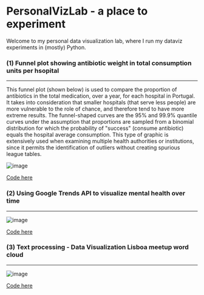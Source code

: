 # PersonalVizLab - a place to experiment

Welcome to my personal data visualization lab, where I run my dataviz experiments in (mostly) Python.



### (1) Funnel plot showing antibiotic weight in total consumption units per hsopital

<hr />

This funnel plot (shown below) is used to compare the proportion of antibiotics in the total medication, over a year, for each hospital in Portugal. It takes into consideration that smaller hospitals (that serve less people) are more vulnerable to the role of chance, and therefore tend to have more extreme results. The funnel-shaped curves are the 95% and 99.9% quantile curves under the assumption that proportions are sampled from a binomial distribution for which the probability of "success" (consume antibiotic) equals the hospital average consumption. This type of graphic is extensively used when examining multiple health authorities or institutions, since it permits the identification of outliers without creating spurious league tables.

![image](https://user-images.githubusercontent.com/24231383/151883792-7dca2be9-1f42-4e7f-bc8c-6c3a1401883f.png)

[Code here](https://github.com/SaraMesquita/PersonalVizLab/blob/main/Funnel%20Plot.ipynb)

### (2) Using Google Trends API to visualize mental health over time

<hr />

![image](https://user-images.githubusercontent.com/24231383/152075890-778606e7-7295-4e9f-a651-a7381af45a07.png)

[Code here](https://github.com/SaraMesquita/PersonalVizLab/blob/main/Google%20Trends%20API_MentalHealth.ipynb)


### (3) Text processing - Data Visualization Lisboa meetup word cloud

<hr />

![image](https://user-images.githubusercontent.com/24231383/152702010-30ea68a8-69d2-425f-84de-ef69897bba25.png)

[Code here]()

